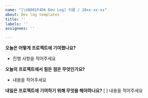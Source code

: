 ```yaml
---
name: "[\U0001F4D6 Dev Log] 이름 / 20xx-xx-xx"
about: Dev log templates
title: ''
labels: ''
assignees: ''

---
```


**오늘은 어떻게 프로젝트에 기여했나요?**
- 진행 사항을 적어주세요


**오늘의 프로젝트에서 힘든 점은 무엇인가요?**
- 내용을 적어주세요

**내일은 프로젝트에 기여하기 위해 무엇을 해야하나요?**
 [  ] 내용을 적어주세요
